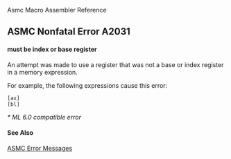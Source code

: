 Asmc Macro Assembler Reference

## ASMC Nonfatal Error A2031

#### must be index or base register

An attempt was made to use a register that was not a base or index register in a memory expression.

For example, the following expressions cause this error:

    [ax]
    [bl]

_* ML 6.0 compatible error_

#### See Also

[ASMC Error Messages](readme.md)